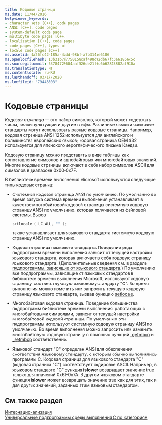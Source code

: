 ```yaml
---
title: Кодовые страницы
ms.date: 11/04/2016
helpviewer_keywords:
- character sets [C++], code pages
- ANSI [C++], code pages
- system-default code page
- multibyte code pages [C++]
- localization [C++], code pages
- code pages [C++], types of
- locale code pages [C++]
ms.assetid: 4a26fc42-185a-4add-98bf-a7b314ae6186
ms.openlocfilehash: 13b31b7d7750158caf498d92db67fd3e61856c5c
ms.sourcegitcommit: 63784729604aaf526de21f6c6b62813882af930a
ms.translationtype: MT
ms.contentlocale: ru-RU
ms.lasthandoff: 03/17/2020
ms.locfileid: "79443503"
---
```

# <a name="code-pages"></a>Кодовые страницы

*Кодовая страница* — это набор символов, который может содержать числа, знаки пунктуации и другие глифы. Различные языки и языковые стандарты могут использовать разные кодовые страницы. Например, кодовая страница ANSI 1252 используется для английского и большинства европейских языков; кодовая страница OEM 932 используется для японского иероглифического письма Кандзи.

Кодовую страницу можно представить в виде таблицы как сопоставление символов и однобайтовых или многобайтовых значений. Многие кодовые страницы включают в себя набор символов ASCII для символов в диапазоне 0x00–0x7F.

В библиотеке времени выполнения Microsoft используются следующие типы кодовых страниц:

- Системная кодовая страница ANSI по умолчанию. По умолчанию во время запуска система времени выполнения устанавливает в качестве многобайтовой кодовой страницы системную кодовую страницу ANSI по умолчанию, которая получается из файловой системы. Вызов

    ```C
    setlocale ( LC_ALL, "" );
    ```

   также устанавливает для языкового стандарта системную кодовую страницу ANSI по умолчанию.

- Кодовая страница языкового стандарта. Поведение ряда подпрограмм времени выполнения зависит от текущей настройки языкового стандарта, которая включает в себя кодовую страницу языкового стандарта. (Дополнительные сведения см. в разделе [подпрограммы, зависящие от языкового стандарта](../c-runtime-library/locale.md).) По умолчанию все подпрограммы, зависящие от языковых стандартов в библиотеке времени выполнения Microsoft, используют кодовую страницу, соответствующую языковому стандарту "C". Во время выполнения можно изменить или запросить текущую кодовую страницу языкового стандарта, вызвав функцию [setlocale](../c-runtime-library/reference/setlocale-wsetlocale.md).

- Многобайтовая кодовая страница. Поведение большинства подпрограмм библиотеки времени выполнения, работающих с многобайтовыми символами, зависит от текущей настройки многобайтовой кодовой страницы. По умолчанию эти подпрограммы используют системную кодовую страницу ANSI по умолчанию. Во время выполнения можно запросить или изменить многобайтовую кодовую страницу с помощью функций [_getmbcp](../c-runtime-library/reference/getmbcp.md) и [_setmbcp](../c-runtime-library/reference/setmbcp.md) соответственно.

- Языковой стандарт "C" определен ANSI для обеспечения соответствия языковому стандарту, с которым обычно выполнялись программы C. Кодовая страница для языкового стандарта "C" (кодовая страница "C") соответствует кодировке ASCII. Например, в языковом стандарте "C" функция **islower** возвращает значение true только для значений 0x61–0x7A. В другом языковом стандарте функция **islower** может возвращать значение true как для этих, так и для других значений, заданных этим языковым стандартом.

## <a name="see-also"></a>См. также раздел

[Интернационализация](../c-runtime-library/internationalization.md)<br/>
[Универсальные подпрограммы среды выполнения C по категориям](../c-runtime-library/run-time-routines-by-category.md)<br/>
